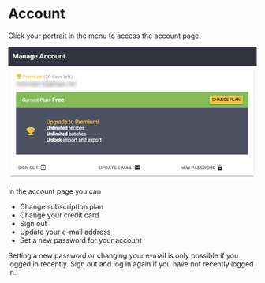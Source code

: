 # Account

Click your portrait in the menu to access the account page.

![Manage Account Page](../.gitbook/assets/image%20%2831%29.png)

In the account page you can 

* Change subscription plan
* Change your credit card
* Sign out
* Update your e-mail address
* Set a new password for your account

Setting a new password or changing your e-mail is only possible if you logged in recently. Sign out and log in again if you have not recently logged in.

